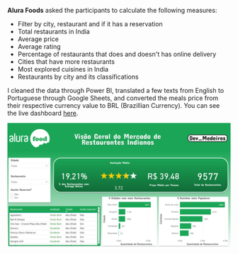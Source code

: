 **Alura Foods** asked the participants to calculate the following measures:

 - Filter by city, restaurant and if it has a reservation
 - Total restaurants in India
 - Average price
 - Average rating
 - Percentage of restaurants that does and doesn't has online delivery
 - Cities that have more restaurants
 - Most explored cuisines in India
 - Restaurants by city and its classifications

I cleaned the data through Power BI, translated a few texts from English to Portuguese through Google Sheets, and converted the meals price from their respective currency value to BRL (Brazillian Currency). You can see the live dashboard [here](https://bit.ly/3tawI5h).

![](https://raw.githubusercontent.com/devmedeiros/Alura-Challenge-BI-2/main/Alura%20Food/alura%20food%20resume.png)
